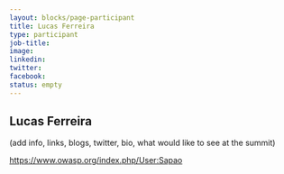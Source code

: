 ```yaml
---
layout: blocks/page-participant
title: Lucas Ferreira
type: participant
job-title:
image: 
linkedin:
twitter:
facebook:
status: empty
---
```


## Lucas Ferreira

(add info, links, blogs, twitter, bio, what would like to see at the summit)

https://www.owasp.org/index.php/User:Sapao
